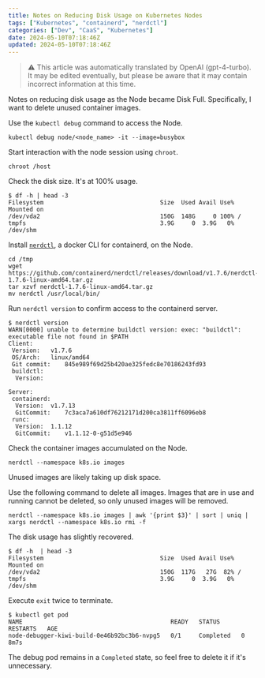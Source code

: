 ```yaml
---
title: Notes on Reducing Disk Usage on Kubernetes Nodes
tags: ["Kubernetes", "containerd", "nerdctl"]
categories: ["Dev", "CaaS", "Kubernetes"]
date: 2024-05-10T07:18:46Z
updated: 2024-05-10T07:18:46Z
---
```


> ⚠️ This article was automatically translated by OpenAI (gpt-4-turbo).
> It may be edited eventually, but please be aware that it may contain incorrect information at this time.

Notes on reducing disk usage as the Node became Disk Full. Specifically, I want to delete unused container images.

Use the `kubectl debug` command to access the Node.

```
kubectl debug node/<node_name> -it --image=busybox
```

Start interaction with the node session using `chroot`.

```
chroot /host
```

Check the disk size. It's at 100% usage.

```
$ df -h | head -3
Filesystem                                 Size  Used Avail Use% Mounted on
/dev/vda2                                  150G  148G     0 100% /
tmpfs                                      3.9G     0  3.9G   0% /dev/shm
```

Install [`nerdctl`](https://github.com/containerd/nerdctl), a docker CLI for containerd, on the Node.

```
cd /tmp
wget https://github.com/containerd/nerdctl/releases/download/v1.7.6/nerdctl-1.7.6-linux-amd64.tar.gz
tar xzvf nerdctl-1.7.6-linux-amd64.tar.gz 
mv nerdctl /usr/local/bin/
```

Run `nerdctl version` to confirm access to the containerd server.

```
$ nerdctl version
WARN[0000] unable to determine buildctl version: exec: "buildctl": executable file not found in $PATH 
Client:
 Version:   v1.7.6
 OS/Arch:   linux/amd64
 Git commit:    845e989f69d25b420ae325fedc8e70186243fd93
 buildctl:
  Version:  

Server:
 containerd:
  Version:  v1.7.13
  GitCommit:    7c3aca7a610df76212171d200ca3811ff6096eb8
 runc:
  Version:  1.1.12
  GitCommit:    v1.1.12-0-g51d5e946
```

Check the container images accumulated on the Node.

```
nerdctl --namespace k8s.io images
```

Unused images are likely taking up disk space.

Use the following command to delete all images. Images that are in use and running cannot be deleted, so only unused images will be removed.

```
nerdctl --namespace k8s.io images | awk '{print $3}' | sort | uniq | xargs nerdctl --namespace k8s.io rmi -f
```

The disk usage has slightly recovered.

```
$ df -h  | head -3 
Filesystem                                 Size  Used Avail Use% Mounted on
/dev/vda2                                  150G  117G   27G  82% /
tmpfs                                      3.9G     0  3.9G   0% /dev/shm
```

Execute `exit` twice to terminate.

```
$ kubectl get pod                                               
NAME                                          READY   STATUS      RESTARTS   AGE
node-debugger-kiwi-build-0e46b92bc3b6-nvpg5   0/1     Completed   0          8m7s
```

The debug pod remains in a `Completed` state, so feel free to delete it if it's unnecessary.
